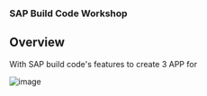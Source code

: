 ### SAP Build Code Workshop

## Overview
With SAP build code's features to create 3 APP for 

![image](https://github.com/user-attachments/assets/dae26977-393a-41c5-b640-cf087b54c829)
